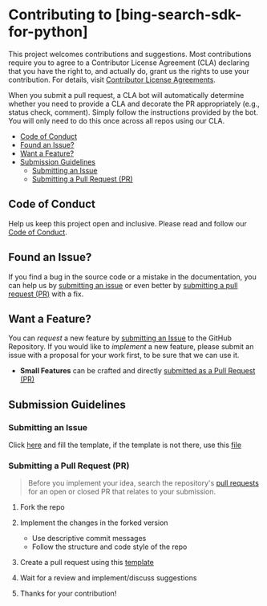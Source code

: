 <!-- Copyright (c) Microsoft Corporation.
 Licensed under the MIT License. -->
# Contributing to [bing-search-sdk-for-python]

This project welcomes contributions and suggestions.  Most contributions require you to agree to a Contributor License Agreement (CLA) declaring that you have the right to, and actually do, grant us the rights to use your contribution. For details, visit [Contributor License Agreements](https://cla.opensource.microsoft.com).

When you submit a pull request, a CLA bot will automatically determine whether you need to provide a CLA and decorate the PR appropriately (e.g., status check, comment). Simply follow the instructions provided by the bot. You will only need to do this once across all repos using our CLA.

- [Code of Conduct](#code-of-conduct)
- [Found an Issue?](#found-an-issue)
- [Want a Feature?](#want-a-feature)
- [Submission Guidelines](#submission-guidelines)
  - [Submitting an Issue](#submitting-an-issue)
  - [Submitting a Pull Request (PR)](#submitting-a-pull-request-pr)

## Code of Conduct

Help us keep this project open and inclusive. Please read and follow our [Code of Conduct](https://opensource.microsoft.com/codeofconduct/).

## Found an Issue?

If you find a bug in the source code or a mistake in the documentation, you can help us by [submitting an issue](#submitting-an-issue) or even better by [submitting a pull request (PR)](#submitting-a-pull-request-pr) with a fix.

## Want a Feature?

You can *request* a new feature by [submitting an Issue](#submitting-an-issue) to the GitHub Repository. If you would like to *implement* a new feature, please submit an issue with a proposal for your work first, to be sure that we can use it.

- **Small Features** can be crafted and directly [submitted as a Pull Request (PR)](#submitting-a-pull-request-pr)

## Submission Guidelines

### Submitting an Issue

Click [here](https://github.com/microsoft/bing-search-sdk-for-python/issues/new/choose) and fill the template, if the template is not there, use this [file](.github/ISSUE_TEMPLATE.md)

### Submitting a Pull Request (PR)

> Before you implement your idea, search the repository's [pull requests](https://github.com/microsoft/bing-search-sdk-for-python/pulls) for an open or closed PR that relates to your submission.

1. Fork the repo

2. Implement the changes in the forked version
   - Use descriptive commit messages
   - Follow the structure and code style of the repo

3. Create a pull request using this [template](.github/PULL_REQUEST_TEMPLATE.md)

4. Wait for a review and implement/discuss suggestions

5. Thanks for your contribution!
